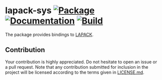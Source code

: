 # lapack-sys [![Package][package-img]][package-url] [![Documentation][documentation-img]][documentation-url] [![Build][build-img]][build-url]

The package provides bindings to [LAPACK].

## Contribution

Your contribution is highly appreciated. Do not hesitate to open an issue or a
pull request. Note that any contribution submitted for inclusion in the project
will be licensed according to the terms given in [LICENSE.md](LICENSE.md).

[lapack]: https://en.wikipedia.org/wiki/LAPACK

[build-img]: https://travis-ci.org/blas-lapack-rs/lapack-sys.svg?branch=master
[build-url]: https://travis-ci.org/blas-lapack-rs/lapack-sys
[documentation-img]: https://docs.rs/lapack-sys/badge.svg
[documentation-url]: https://docs.rs/lapack-sys
[package-img]: https://img.shields.io/crates/v/lapack-sys.svg
[package-url]: https://crates.io/crates/lapack-sys
